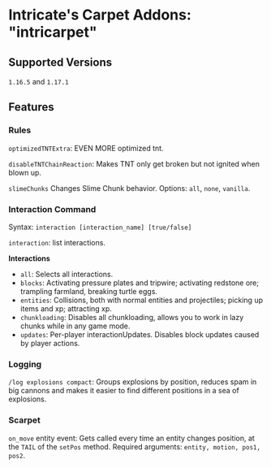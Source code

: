 # Intricate's Carpet Addons: "intricarpet"
## Supported Versions
`1.16.5` and `1.17.1`
## Features
### Rules
`optimizedTNTExtra`: EVEN MORE optimized tnt.

`disableTNTChainReaction`: Makes TNT only get broken but not ignited when blown up.

`slimeChunks` Changes Slime Chunk behavior. Options: `all`, `none`, `vanilla`.
### Interaction Command
Syntax: `interaction [interaction_name] [true/false]`

`interaction`: list interactions.

**Interactions**

- `all`: Selects all interactions.
- `blocks`: Activating pressure plates and tripwire; activating redstone ore; trampling farmland, breaking turtle eggs.
- `entities`: Collisions, both with normal entities and projectiles; picking up items and xp; attracting xp.
- `chunkloading`: Disables all chunkloading, allows you to work in lazy chunks while in any game mode.
- `updates`: Per-player interactionUpdates. Disables block updates caused by player actions.

### Logging
`/log explosions compact`: Groups explosions by position, reduces spam in big cannons and makes it easier to find different positions in a sea of explosions.
### Scarpet
`on_move` entity event: Gets called every time an entity changes position, at the `TAIL` of the `setPos` method. Required arguments: `entity, motion, pos1, pos2`.

